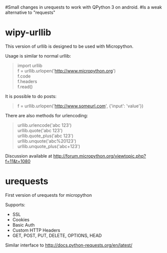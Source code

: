 
#Small changes in urequests to work with QPython 3 on android.
#Is a weak alternative to "requests"




# wipy-urllib

This version of urllib is designed to be used with Micropython.

Usage is similar to normal urllib:

> import urllib  
> f = urllib.urlopen('http://www.micropython.org')  
> f.code  
> f.headers  
> f.read()

It is possible to do posts:
> f = urllib.urlopen('http://www.someurl.com', {'input': 'value'})

There are also methods for urlencoding:
> urllib.urlencode('abc 123')  
> urllib.quote('abc 123')  
> urllib.quote_plus('abc 123')  
> urllib.unquote('abc%20123')  
> urllib.unquote_plus('abc+123')

Discussion available at http://forum.micropython.org/viewtopic.php?f=11&t=1080

# urequests

First version of urequests for micropython

Supports:
 - SSL
 - Cookies
 - Basic Auth
 - Custom HTTP Headers
 - GET, POST, PUT, DELETE, OPTIONS, HEAD

Similar interface to http://docs.python-requests.org/en/latest/
